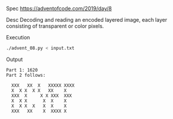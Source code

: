 Spec https://adventofcode.com/2019/day/8

Desc Decoding and reading an encoded layered image, each layer consisting of transparent or color pixels.

Execution

```bash
./advent_08.py < input.txt
```

Output

```
Part 1: 1620
Part 2 follows:

  XXX   XX  X   XXXXX XXXX
  X  X X  X X   XX    X
  XXX  X     X X XXX  XXX
  X  X X      X  X    X
  X  X X  X   X  X    X
  XXX   XX    X  XXXX X
```

